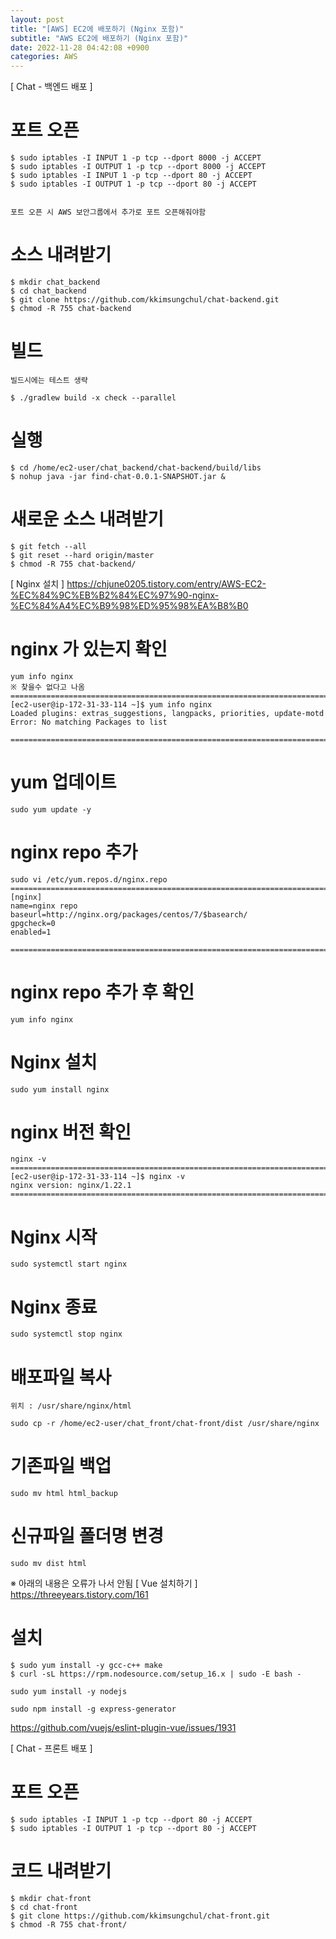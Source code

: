```yaml
---
layout: post
title: "[AWS] EC2에 배포하기 (Nginx 포함)"
subtitle: "AWS EC2에 배포하기 (Nginx 포함)"
date: 2022-11-28 04:42:08 +0900
categories: AWS
---
```

[ Chat - 백엔드 배포 ]

# 포트 오픈 

	$ sudo iptables -I INPUT 1 -p tcp --dport 8000 -j ACCEPT
	$ sudo iptables -I OUTPUT 1 -p tcp --dport 8000 -j ACCEPT
	$ sudo iptables -I INPUT 1 -p tcp --dport 80 -j ACCEPT
	$ sudo iptables -I OUTPUT 1 -p tcp --dport 80 -j ACCEPT


	포트 오픈 시 AWS 보안그룹에서 추가로 포트 오픈해줘야함

# 소스 내려받기
	
	$ mkdir chat_backend
	$ cd chat_backend
	$ git clone https://github.com/kkimsungchul/chat-backend.git
	$ chmod -R 755 chat-backend


# 빌드
	빌드시에는 테스트 생략

	$ ./gradlew build -x check --parallel

# 실행

	$ cd /home/ec2-user/chat_backend/chat-backend/build/libs
	$ nohup java -jar find-chat-0.0.1-SNAPSHOT.jar &


# 새로운 소스 내려받기

	$ git fetch --all
	$ git reset --hard origin/master
	$ chmod -R 755 chat-backend/

[ Nginx 설치 ]
	https://chjune0205.tistory.com/entry/AWS-EC2-%EC%84%9C%EB%B2%84%EC%97%90-nginx-%EC%84%A4%EC%B9%98%ED%95%98%EA%B8%B0

# nginx 가 있는지 확인
	yum info nginx
	※ 찾을수 없다고 나옴
	=================================================================================================================
	[ec2-user@ip-172-31-33-114 ~]$ yum info nginx
	Loaded plugins: extras_suggestions, langpacks, priorities, update-motd
	Error: No matching Packages to list

	=================================================================================================================
# yum 업데이트
	sudo yum update -y

# nginx repo 추가
	sudo vi /etc/yum.repos.d/nginx.repo
	=================================================================================================================
	[nginx]
	name=nginx repo
	baseurl=http://nginx.org/packages/centos/7/$basearch/
	gpgcheck=0
	enabled=1

	=================================================================================================================

# nginx repo 추가 후 확인
	
	yum info nginx

# Nginx 설치
	
	sudo yum install nginx

# nginx 버전 확인
	nginx -v
	=================================================================================================================
	[ec2-user@ip-172-31-33-114 ~]$ nginx -v
	nginx version: nginx/1.22.1
	=================================================================================================================



# Nginx 시작

	sudo systemctl start nginx

# Nginx 종료
	
	sudo systemctl stop nginx

# 배포파일 복사
	위치 : /usr/share/nginx/html

	sudo cp -r /home/ec2-user/chat_front/chat-front/dist /usr/share/nginx

# 기존파일 백업	
	sudo mv html html_backup

# 신규파일 폴더명 변경
	sudo mv dist html






※ 아래의 내용은 오류가 나서 안됨
[ Vue 설치하기 ]
	https://threeyears.tistory.com/161
# 설치
	$ sudo yum install -y gcc-c++ make 
	$ curl -sL https://rpm.nodesource.com/setup_16.x | sudo -E bash - 
	
	sudo yum install -y nodejs

	sudo npm install -g express-generator
https://github.com/vuejs/eslint-plugin-vue/issues/1931

[ Chat - 프론트 배포 ]


# 포트 오픈
	$ sudo iptables -I INPUT 1 -p tcp --dport 80 -j ACCEPT
	$ sudo iptables -I OUTPUT 1 -p tcp --dport 80 -j ACCEPT	

# 코드 내려받기 

	$ mkdir chat-front
	$ cd chat-front
	$ git clone https://github.com/kkimsungchul/chat-front.git
	$ chmod -R 755 chat-front/


